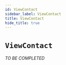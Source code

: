 ```yaml
---
id: ViewContact
sidebar_label: ViewContact
title: ViewContact
hide_title: true
---
```

# `ViewContact`

_TO BE COMPLETED_